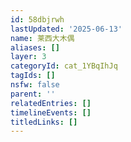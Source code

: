 ```yaml
---
id: 58dbjrwh
lastUpdated: '2025-06-13'
name: 莱西大木偶
aliases: []
layer: 3
categoryId: cat_1YBqIhJq
tagIds: []
nsfw: false
parent: ''
relatedEntries: []
timelineEvents: []
titledLinks: []
---
```


